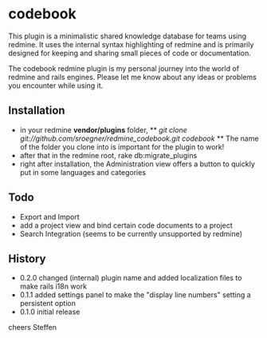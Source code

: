# codebook

This plugin is a minimalistic shared knowledge database for teams using redmine.
It uses the internal syntax highlighting of redmine and is primarily designed for keeping and sharing small 
pieces of code or documentation.

The codebook redmine plugin is my personal journey into the world of redmine and rails engines.
Please let me know about any ideas or problems you encounter while using it.

## Installation

* in your redmine **vendor/plugins** folder, 
** _git clone git://github.com/sroegner/redmine_codebook.git codebook_
** The name of the folder you clone into is important for the plugin to work!
* after that in the redmine root, rake db:migrate_plugins 
* right after installation, the Administration view offers a button to quickly put in some languages and categories

## Todo

* Export and Import
* add a project view and bind certain code documents to a project
* Search Integration (seems to be currently unsupported by redmine)

## History

* 0.2.0 changed (internal) plugin name and added localization files to make rails i18n work
* 0.1.1 added settings panel to make the "display line numbers" setting a persistent option
* 0.1.0 initial release

cheers
Steffen
